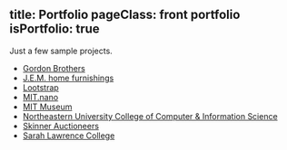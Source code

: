 title: Portfolio
pageClass: front portfolio
isPortfolio: true
-----------------

Just a few sample projects.

- [Gordon Brothers](/gordon)
- [J.E.M. home furnishings](/jem)
- [Lootstrap](/lootstrap)
- [MIT.nano](/nano)
- [MIT Museum](/mitmuseum)
- [Northeastern University College of Computer & Information Science](/ccis)
- [Skinner Auctioneers](/skinner)
- [Sarah Lawrence College](/slc)
